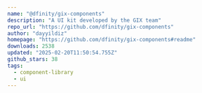 ```yaml
---
name: "@dfinity/gix-components"
description: "A UI kit developed by the GIX team"
repo_url: "https://github.com/dfinity/gix-components"
author: "dayyildiz"
homepage: "https://github.com/dfinity/gix-components#readme"
downloads: 2538
updated: "2025-02-20T11:50:54.755Z"
github_stars: 38
tags: 
  - component-library
  - ui
---
```

